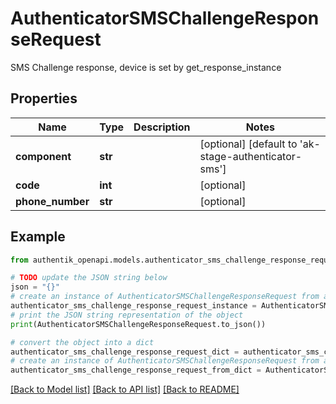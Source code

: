 # AuthenticatorSMSChallengeResponseRequest

SMS Challenge response, device is set by get_response_instance

## Properties

Name | Type | Description | Notes
------------ | ------------- | ------------- | -------------
**component** | **str** |  | [optional] [default to 'ak-stage-authenticator-sms']
**code** | **int** |  | [optional] 
**phone_number** | **str** |  | [optional] 

## Example

```python
from authentik_openapi.models.authenticator_sms_challenge_response_request import AuthenticatorSMSChallengeResponseRequest

# TODO update the JSON string below
json = "{}"
# create an instance of AuthenticatorSMSChallengeResponseRequest from a JSON string
authenticator_sms_challenge_response_request_instance = AuthenticatorSMSChallengeResponseRequest.from_json(json)
# print the JSON string representation of the object
print(AuthenticatorSMSChallengeResponseRequest.to_json())

# convert the object into a dict
authenticator_sms_challenge_response_request_dict = authenticator_sms_challenge_response_request_instance.to_dict()
# create an instance of AuthenticatorSMSChallengeResponseRequest from a dict
authenticator_sms_challenge_response_request_from_dict = AuthenticatorSMSChallengeResponseRequest.from_dict(authenticator_sms_challenge_response_request_dict)
```
[[Back to Model list]](../README.md#documentation-for-models) [[Back to API list]](../README.md#documentation-for-api-endpoints) [[Back to README]](../README.md)


